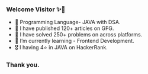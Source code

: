 ### Welcome Visitor ✨💖
- 🌟 Programming Language- JAVA with DSA.
- 🌟 I have published 120+ articles on GFG.
- 🌟 I have solved 250+ problems on across platforms.
- 🌱 I’m currently learning - Frontend Development.
- 🎖️ I having 4⭐ in JAVA on HackerRank.
### Thank you.
